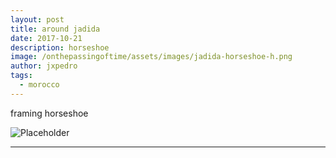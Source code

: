 ```yaml
---
layout: post
title: around jadida
date: 2017-10-21
description: horseshoe
image: /onthepassingoftime/assets/images/jadida-horseshoe-h.png
author: jxpedro
tags: 
  - morocco
---
```

<p >framing horseshoe</p>

![Placeholder](/onthepassingoftime/assets/images/jadida-horseshoe.jpeg)

<p></p>

<hr/>

